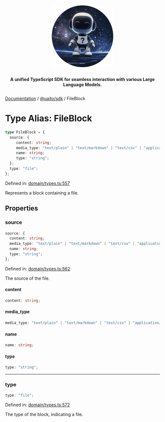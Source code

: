 <div style="display:flex; flex-direction:column; align-items:center;">
<p align="center">
  <img src="../UAITO.png" alt="UAITO Logo" width="200"/>
</p>

<p align="center">
  <strong>A unified TypeScript SDK for seamless interaction with various Large Language Models.</strong>
</p>
</div>

[Documentation](README.md) / [@uaito/sdk](@uaito.sdk.md) / FileBlock

# Type Alias: FileBlock

```ts
type FileBlock = {
  source: {
     content: string;
     media_type: "text/plain" | "text/markdown" | "text/csv" | "application/json";
     name: string;
     type: "string";
  };
  type: "file";
};
```

Defined in: [domain/types.ts:557](https://github.com/elribonazo/uaito/blob/507f1613d5e6a6e111b8b8a3ecd27bd8ac04f333/packages/sdk/src/domain/types.ts#L557)

Represents a block containing a file.

## Properties

### source

```ts
source: {
  content: string;
  media_type: "text/plain" | "text/markdown" | "text/csv" | "application/json";
  name: string;
  type: "string";
};
```

Defined in: [domain/types.ts:562](https://github.com/elribonazo/uaito/blob/507f1613d5e6a6e111b8b8a3ecd27bd8ac04f333/packages/sdk/src/domain/types.ts#L562)

The source of the file.

#### content

```ts
content: string;
```

#### media\_type

```ts
media_type: "text/plain" | "text/markdown" | "text/csv" | "application/json";
```

#### name

```ts
name: string;
```

#### type

```ts
type: "string";
```

***

### type

```ts
type: "file";
```

Defined in: [domain/types.ts:572](https://github.com/elribonazo/uaito/blob/507f1613d5e6a6e111b8b8a3ecd27bd8ac04f333/packages/sdk/src/domain/types.ts#L572)

The type of the block, indicating a file.
